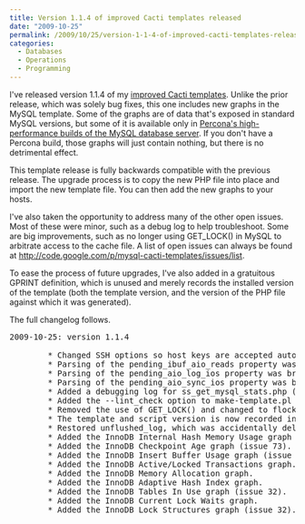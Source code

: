 ```yaml
---
title: Version 1.1.4 of improved Cacti templates released
date: "2009-10-25"
permalink: /2009/10/25/version-1-1-4-of-improved-cacti-templates-released/
categories:
  - Databases
  - Operations
  - Programming
---
```

I've released version 1.1.4 of my [improved Cacti templates][1]. Unlike the prior release, which was solely bug fixes, this one includes new graphs in the MySQL template. Some of the graphs are of data that's exposed in standard MySQL versions, but some of it is available only in [Percona's high-performance builds of the MySQL database server][2]. If you don't have a Percona build, those graphs will just contain nothing, but there is no detrimental effect.

This template release is fully backwards compatible with the previous release. The upgrade process is to copy the new PHP file into place and import the new template file. You can then add the new graphs to your hosts.

I've also taken the opportunity to address many of the other open issues. Most of these were minor, such as a debug log to help troubleshoot. Some are big improvements, such as no longer using GET_LOCK() in MySQL to arbitrate access to the cache file. A list of open issues can always be found at <http://code.google.com/p/mysql-cacti-templates/issues/list>.

To ease the process of future upgrades, I've also added in a gratuitous GPRINT definition, which is unused and merely records the installed version of the template (both the template version, and the version of the PHP file against which it was generated).

The full changelog follows.

<pre>
2009-10-25: version 1.1.4

        * Changed SSH options so host keys are accepted automatically (issue 68).
        * Parsing of the pending_ibuf_aio_reads property was broken.
        * Parsing of the pending_aio_log_ios property was broken.
        * Parsing of the pending_aio_sync_ios property was broken.
        * Added a debugging log for ss_get_mysql_stats.php (issue 54).
        * Added the --lint_check option to make-template.pl (issue 80).
        * Removed the use of GET_LOCK() and changed to flock() instead (issue 78).
        * The template and script version is now recorded in a GPRINT (issue 79).
        * Restored unflushed_log, which was accidentally deleted in 1.1.3.
        * Added the InnoDB Internal Hash Memory Usage graph (issue 75).
        * Added the InnoDB Checkpoint Age graph (issue 73).
        * Added the InnoDB Insert Buffer Usage graph (issue 74).
        * Added the InnoDB Active/Locked Transactions graph.
        * Added the InnoDB Memory Allocation graph.
        * Added the InnoDB Adaptive Hash Index graph.
        * Added the InnoDB Tables In Use graph (issue 32).
        * Added the InnoDB Current Lock Waits graph.
        * Added the InnoDB Lock Structures graph (issue 32).
</pre>

 [1]: http://code.google.com/p/mysql-cacti-templates/
 [2]: http://www.percona.com/percona-lab.html
